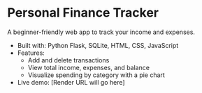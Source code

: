 # Personal Finance Tracker

A beginner-friendly web app to track your income and expenses.

- Built with: Python Flask, SQLite, HTML, CSS, JavaScript
- Features:
  - Add and delete transactions
  - View total income, expenses, and balance
  - Visualize spending by category with a pie chart
- Live demo: [Render URL will go here]

